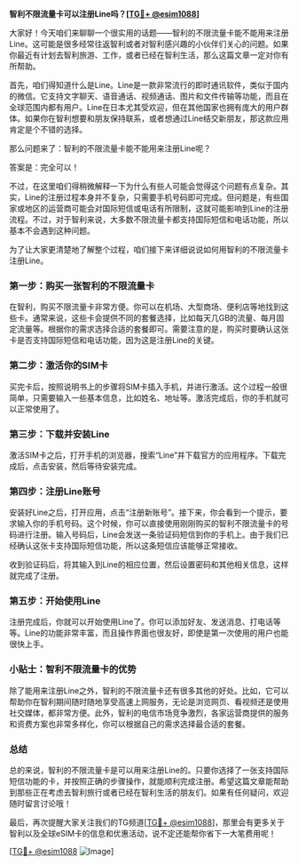 **智利不限流量卡可以注册Line吗？[[TG💪+ @esim1088](https://t.me/s/esim1088)]**

大家好！今天咱们来聊聊一个很实用的话题——智利的不限流量卡能不能用来注册Line。这可能是很多经常往返智利或者对智利感兴趣的小伙伴们关心的问题。如果你最近有计划去智利旅游、工作，或者已经在智利生活，那么这篇文章一定对你有所帮助。

首先，咱们得知道什么是Line。Line是一款非常流行的即时通讯软件，类似于国内的微信。它支持文字聊天、语音通话、视频通话、图片和文件传输等功能，而且在全球范围内都有用户。Line在日本尤其受欢迎，但在其他国家也拥有庞大的用户群体。如果你在智利想要和朋友保持联系，或者想通过Line结交新朋友，那这款应用肯定是个不错的选择。

那么问题来了：智利的不限流量卡能不能用来注册Line呢？

答案是：完全可以！

不过，在这里咱们得稍微解释一下为什么有些人可能会觉得这个问题有点复杂。其实，Line的注册过程本身并不复杂，只需要手机号码即可完成。但问题是，有些国家或地区的运营商可能会对国际短信或电话有所限制，这就可能影响到Line的注册流程。不过，对于智利来说，大多数不限流量卡都支持国际短信和电话功能，所以基本不会遇到这种问题。

为了让大家更清楚地了解整个过程，咱们接下来详细说说如何用智利的不限流量卡注册Line。

### 第一步：购买一张智利的不限流量卡

在智利，购买不限流量卡非常方便。你可以在机场、大型商场、便利店等地找到这些卡。通常来说，这些卡会提供不同的套餐选择，比如每天几GB的流量、每月固定流量等。根据你的需求选择合适的套餐即可。需要注意的是，购买时要确认这张卡是否支持国际短信和电话功能，因为这是注册Line的关键。

### 第二步：激活你的SIM卡

买完卡后，按照说明书上的步骤将SIM卡插入手机，并进行激活。这个过程一般很简单，只需要输入一些基本信息，比如姓名、地址等。激活完成后，你的手机就可以正常使用了。

### 第三步：下载并安装Line

激活SIM卡之后，打开手机的浏览器，搜索“Line”并下载官方的应用程序。下载完成后，点击安装，然后等待安装完成。

### 第四步：注册Line账号

安装好Line之后，打开应用，点击“注册新账号”。接下来，你会看到一个提示，要求输入你的手机号码。这个时候，你可以直接使用刚刚购买的智利不限流量卡的号码进行注册。输入号码后，Line会发送一条验证码短信到你的手机上。由于我们已经确认这张卡支持国际短信功能，所以这条短信应该能够正常接收。

收到验证码后，将其输入到Line的相应位置，然后设置密码和其他相关信息，这样就完成了注册。

### 第五步：开始使用Line

注册完成后，你就可以开始使用Line了。你可以添加好友、发送消息、打电话等等。Line的功能非常丰富，而且操作界面也很友好，即使是第一次使用的用户也能很快上手。

### 小贴士：智利不限流量卡的优势

除了能用来注册Line之外，智利的不限流量卡还有很多其他的好处。比如，它可以帮助你在智利期间随时随地享受高速上网服务，无论是浏览网页、看视频还是使用社交媒体，都非常方便。此外，智利的电信市场竞争激烈，各家运营商提供的服务和资费方案也非常多样化，你可以根据自己的需求选择最合适的套餐。

### 总结

总的来说，智利的不限流量卡是可以用来注册Line的。只要你选择了一张支持国际短信功能的卡，并按照正确的步骤操作，就能顺利完成注册。希望这篇文章能帮助到那些正在考虑去智利旅行或者已经在智利生活的朋友们。如果有任何疑问，欢迎随时留言讨论哦！

最后，再次提醒大家关注我们的TG频道[[TG💪+ @esim1088](https://t.me/s/esim1088)]，那里会有更多关于智利以及全球eSIM卡的信息和优惠活动，说不定还能帮你省下一大笔费用呢！

[[TG💪+ @esim1088](https://t.me/s/esim1088) ![Image](https://i.postimg.cc/4NQfJmqS/Snipaste-2025-05-13-00-14-12.png)]